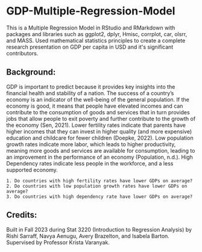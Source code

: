 # GDP-Multiple-Regression-Model
This is a Multiple Regression Model in RStudio and RMarkdown with packages and libraries such as ggplot2, dplyr, Hmisc, corrplot, car, olsrr, and MASS. Used mathematical statistics principles to create a complete research presentation on GDP per capita in USD and it's significant contributors.

## Background:

GDP is important to predict because it provides key insights into the financial health and stability of a nation. The success of a country’s economy is an indicator of the well-being of the general population. If the economy is good, it means that people have elevated incomes and can contribute to the consumption of goods and services that in turn provides jobs that allow people to exit poverty and further contribute to the growth
of the economy (Sen, 2021). Lower fertility rates indicate that parents have higher incomes that they can invest in higher quality (and more expensive) education and childcare for fewer children (Doepke, 2022). Low population growth rates indicate more labor, which leads to higher productivity, meaning more goods and services are available for consumption, leading to an improvement in the performance of an economy (Population, n.d.). High Dependency rates indicate less people in the workforce, and a less supported economy.

    1. Do countries with high fertility rates have lower GDPs on average?
    2. Do countries with low population growth rates have lower GDPs on average?
    3. Do countries with high dependency rate have lower GDPs on average?

## Credits:

Built in Fall 2023 during Stat 3220 (Introduction to Regression Analysis) by Rishi Sarraff, Navya Aenugu, Avery Brazelton, and Isabela Barton. Supervised by Professor Krista Varanyak.


